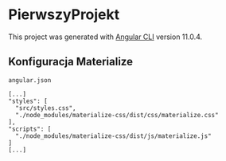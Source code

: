 # PierwszyProjekt

This project was generated with [Angular CLI](https://github.com/angular/angular-cli) version 11.0.4.

## Konfiguracja Materialize

`angular.json`

    [...]
    "styles": [
      "src/styles.css",
      "./node_modules/materialize-css/dist/css/materialize.css"
    ],
    "scripts": [
      "./node_modules/materialize-css/dist/js/materialize.js"
    ]
    [...]

 
